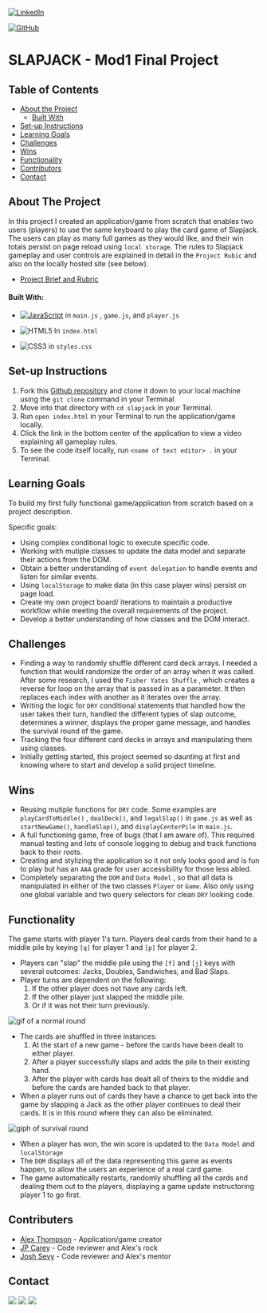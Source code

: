 [![LinkedIn](https://img.shields.io/badge/-LinkedIn-black.svg?style=flat-square&logo=linkedin&colorB=555)](https://www.linkedin.com/in/alex-thompson-309070a2/ )

[![GitHub](https://img.shields.io/badge/GitHub-black.svg?&style=flat-square&logo=github&logoColor=white)](https://github.com/alexthompson207)

<p align="center">
  <a href="https://github.com/JoshSevy/ENTER_REPO_NAME)">
    <!-- <img src="images/logo.png" alt="Logo" width="80" height="80"> -->
  </a>

  <h1 align="left">SLAPJACK - Mod1 Final Project</h1>



## Table of Contents

- [About the Project](#about-the-project)
  - [Built With](#built-with)
- [Set-up Instructions](#set-up-instructions)
- [Learning Goals](#learning-goals)
- [Challenges](#challenges)
- [Wins](#wins)
- [Functionality](#functionality)
- [Contributors](#contributors)
- [Contact](#contact)

## About The Project

In this project I created an application/game from scratch that enables two users (players) to use the same keyboard to play the card game of Slapjack. The users can play as many full games as they would like, and their win totals persist on page reload using `local storage`. The rules to Slapjack gameplay and user controls are explained in detail in the `Project Rubic` and also on the locally hosted site (see below).

- [Project Brief and Rubric](https://frontend.turing.io/projects/module-1/slapjack.html)

  

#### Built With:

- [![JavaScript](https://img.shields.io/badge/-JavaScript-black?style=flat-square&logo=javascript)](https://www.javascript.com/) in `main.js` , `game.js`, and `player.js`

- ![HTML5](https://img.shields.io/badge/-HTML5-black?style=flat-square&logo=html5&logoColor=white) In `index.html`

- ![CSS3](https://img.shields.io/badge/-CSS3-black?style=flat-square&logo=css3) in `styles.css`

  

## Set-up Instructions

1. Fork this [Github repository](https://github.com/alexthompson207/slapjack) and clone it down to your local machine using the `git clone` command in your Terminal.
2. Move into that directory with `cd slapjack` in your Terminal.
3. Run `open index.html` in your Terminal to run the application/game locally.
4. Click the link in the bottom center of the application to view a video explaining all gameplay rules.
5. To see the code itself locally, run `<name of text editor> .` in your Terminal.



## Learning Goals

To build my first fully functional game/application from scratch based on a project description. 

Specific goals:

- Using complex conditional logic to execute specific code.
- Working with mutiple classes to update the data model and separate their actions from the DOM.
- Obtain a better understanding of `event delegation` to handle events and listen for similar events.
- Using `localStorage` to make data (in this case player wins) persist on page load.
- Create my own project board/ iterations to maintain a productive workflow while meeting the overall requirements of the project.
- Develop a better understanding of how classes and the DOM interact.



## Challenges

- Finding a way to randomly shuffle different card deck arrays. I needed a function that would randomize the order of an array when it was called. After some research, I used the `Fisher Yates Shuffle` , which creates a reverse for loop on the array that is passed in as a parameter. It then replaces each index with another as it iterates over the array. 
- Writing the logic for `DRY` conditional statements that handled how the user takes their turn, handled the different types of slap outcome, determines a winner, displays the proper game message, and handles the survival round of the game.
- Tracking the four different card decks in arrays and manipulating them using classes.
- Initially getting started, this project seemed so daunting at first and knowing where to start and develop a solid project timeline.

## Wins

- Reusing mutiple functions for `DRY` code. Some examples are `playCardToMiddle()` , `dealDeck()`, and `legalSlap()` in `game.js` as well as `startNewGame()`, `handleSlap()`, and `displayCenterPile` in `main.js`.
- A full functioning game, free of bugs  (that I am aware of). This required manual testing and lots of console logging to debug and track functions back to their roots. 
- Creating and stylizing the application so it not only looks good and is fun to play but has an `AAA` grade for user accessibility for those less abled. 
- Completely separating the `DOM` and `Data Model` , so that all data is manipulated in either of the two classes `Player` or `Game`. Also only using one global variable and two query selectors for clean `DRY` looking code.

## Functionality

The game starts with player 1's turn. Players deal cards from their hand to a middle pile by keying `[q]` for player 1 and `[p]` for player 2.

- Players can "slap" the middle pile using the `[f]` and `[j]` keys with several outcomes: Jacks, Doubles, Sandwiches, and Bad Slaps.
- Player turns are dependent on the following:
   	1. If the other player does not have any cards left.
   	2. If the other player just slapped the middle pile.
   	3. Or if it was not their turn previously.

![gif of a normal round](https://media.giphy.com/media/BFYh2ACJS6cEMUan9F/giphy.gif)

- The cards are shuffled in three instances:
  1. At the start of a new game - before the cards have been dealt to either player.
  2. After a player successfully slaps and adds the pile to their existing hand.
  3. After the player with cards has dealt all of theirs to the middle and before the cards are handed back to that player.
- When a player runs out of cards they have a chance to get back into the game by slapping a Jack as the other player continues to deal their cards. It is in this round where they can also be eliminated.

![giph of survival round](https://media.giphy.com/media/iJWSw6m31aL7vjgHiE/giphy.gif)



- When a player has won, the win score is updated to the `Data Model` and `localStorage`
- The `DOM` displays all of the data representing this game as events happen, to allow the users an experience of a real card game.
- The game automatically restarts, randomly shuffling all the cards and dealing them out to the players, displaying a game update instructoring player 1 to go first.

## Contributers

* [Alex Thompson](https://github.com/alexthompson207) - Application/game creator
* [JP Carey](https://github.com/jaypeasee) - Code reviewer and Alex's rock
* [Josh Sevy](https://github.com/JoshSevy) - Code reviewer and Alex's mentor

## Contact

[<img src="https://img.shields.io/badge/LinkedIn-alex--thompson-informational?style=for-the-badge&labelColor=black&logo=linkedin&logoColor=0077b5&&color=0077b5"/>][linkedin]
[<img src="https://img.shields.io/badge/Gmail-ahthomps1@gmail.com-informational?style=for-the-badge&labelColor=black&logoColor=d14836&logo=microsoft&color=d14836"/>][gmail]
[<img src="https://img.shields.io/badge/Github-AlexThompson207-informational?style=for-the-badge&labelColor=black&logo=github&color=7d88e6"/>][github]



<!-- Personal Definitions  -->

[linkedin]: https://www.linkedin.com/in/alex-thompson-309070a2/
[Gmail]: mailto:ahthomps1@gmail.com
[github]: https://github.com/alexthompson207



